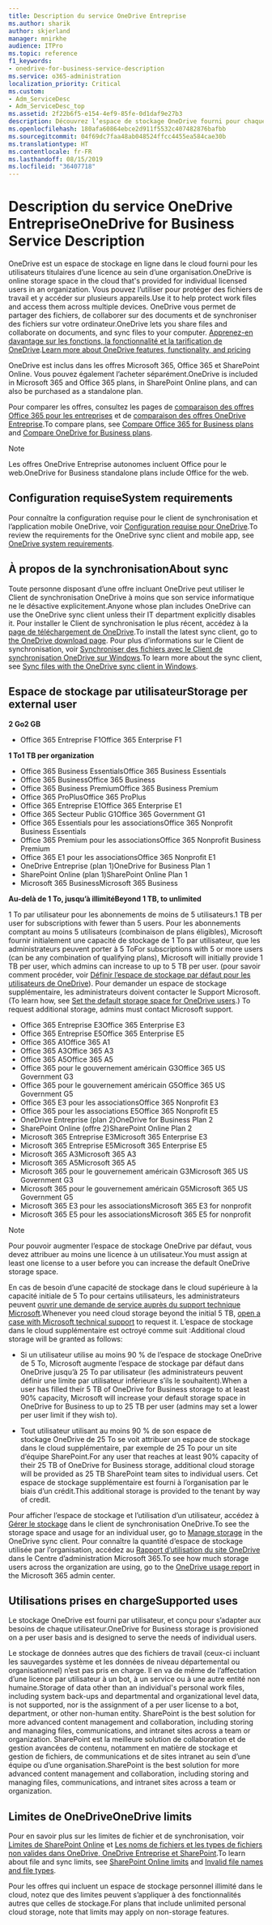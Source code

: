 ```yaml
---
title: Description du service OneDrive Entreprise
ms.author: sharik
author: skjerland
manager: mnirkhe
audience: ITPro
ms.topic: reference
f1_keywords:
- onedrive-for-business-service-description
ms.service: o365-administration
localization_priority: Critical
ms.custom:
- Adm_ServiceDesc
- Adm_ServiceDesc_top
ms.assetid: 2f22b6f5-e154-4ef9-85fe-0d1daf9e27b3
description: Découvrez l’espace de stockage OneDrive fourni pour chaque plan d’abonnement.
ms.openlocfilehash: 180afa60864ebce2d911f5532c407482876bafbb
ms.sourcegitcommit: 04f69dc7faa48ab048524ffcc4455ea584cae30b
ms.translationtype: HT
ms.contentlocale: fr-FR
ms.lasthandoff: 08/15/2019
ms.locfileid: "36407718"
---
```

# <a name="onedrive-for-business-service-description"></a><span data-ttu-id="e9bc4-103">Description du service OneDrive Entreprise</span><span class="sxs-lookup"><span data-stu-id="e9bc4-103">OneDrive for Business Service Description</span></span>

<span data-ttu-id="e9bc4-104">OneDrive est un espace de stockage en ligne dans le cloud fourni pour les utilisateurs titulaires d’une licence au sein d’une organisation.</span><span class="sxs-lookup"><span data-stu-id="e9bc4-104">OneDrive is online storage space in the cloud that's provided for individual licensed users in an organization.</span></span> <span data-ttu-id="e9bc4-105">Vous pouvez l’utiliser pour protéger des fichiers de travail et y accéder sur plusieurs appareils.</span><span class="sxs-lookup"><span data-stu-id="e9bc4-105">Use it to help protect work files and access them across multiple devices.</span></span> <span data-ttu-id="e9bc4-106">OneDrive vous permet de partager des fichiers, de collaborer sur des documents et de synchroniser des fichiers sur votre ordinateur.</span><span class="sxs-lookup"><span data-stu-id="e9bc4-106">OneDrive lets you share files and collaborate on documents, and sync files to your computer.</span></span> <span data-ttu-id="e9bc4-107">[Apprenez-en davantage sur les fonctions, la fonctionnalité et la tarification de OneDrive](https://go.microsoft.com/fwlink/?linkid=850345).</span><span class="sxs-lookup"><span data-stu-id="e9bc4-107">[Learn more about OneDrive features, functionality, and pricing](https://go.microsoft.com/fwlink/?linkid=850345)</span></span> 
  
<span data-ttu-id="e9bc4-108">OneDrive est inclus dans les offres Microsoft 365, Office 365 et SharePoint Online. Vous pouvez également l’acheter séparément.</span><span class="sxs-lookup"><span data-stu-id="e9bc4-108">OneDrive is included in Microsoft 365 and Office 365 plans, in SharePoint Online plans, and can also be purchased as a standalone plan.</span></span> 
    
<span data-ttu-id="e9bc4-109">Pour comparer les offres, consultez les pages de [comparaison des offres Office 365 pour les entreprises](https://go.microsoft.com/fwlink/?linkid=799177) et de [comparaison des offres OneDrive Entreprise](https://products.office.com/fr-FR/onedrive-for-business/compare-onedrive-for-business-plans).</span><span class="sxs-lookup"><span data-stu-id="e9bc4-109">To compare plans, see [Compare Office 365 for Business plans](https://go.microsoft.com/fwlink/?linkid=799177) and [Compare OneDrive for Business plans](https://products.office.com/en-us/onedrive-for-business/compare-onedrive-for-business-plans).</span></span> 
  
> [!NOTE]
> <span data-ttu-id="e9bc4-110">Les offres OneDrive Entreprise autonomes incluent Office pour le web.</span><span class="sxs-lookup"><span data-stu-id="e9bc4-110">OneDrive for Business standalone plans include Office for the web.</span></span> 
  
## <a name="system-requirements"></a><span data-ttu-id="e9bc4-111">Configuration requise</span><span class="sxs-lookup"><span data-stu-id="e9bc4-111">System requirements</span></span>

<span data-ttu-id="e9bc4-112">Pour connaître la configuration requise pour le client de synchronisation et l’application mobile OneDrive, voir [Configuration requise pour OneDrive](https://go.microsoft.com/fwlink/?linkid=837584).</span><span class="sxs-lookup"><span data-stu-id="e9bc4-112">To review the requirements for the OneDrive sync client and mobile app, see [OneDrive system requirements](https://go.microsoft.com/fwlink/?linkid=837584).</span></span>
  
## <a name="about-sync"></a><span data-ttu-id="e9bc4-113">À propos de la synchronisation</span><span class="sxs-lookup"><span data-stu-id="e9bc4-113">About sync</span></span>

<span data-ttu-id="e9bc4-114">Toute personne disposant d’une offre incluant OneDrive peut utiliser le Client de synchronisation OneDrive à moins que son service informatique ne le désactive explicitement.</span><span class="sxs-lookup"><span data-stu-id="e9bc4-114">Anyone whose plan includes OneDrive can use the OneDrive sync client unless their IT department explicitly disables it.</span></span> <span data-ttu-id="e9bc4-115">Pour installer le Client de synchronisation le plus récent, accédez à la [page de téléchargement de OneDrive](https://onedrive.live.com/about/download/).</span><span class="sxs-lookup"><span data-stu-id="e9bc4-115">To install the latest sync client, go to [the OneDrive download page](https://onedrive.live.com/about/download/).</span></span> <span data-ttu-id="e9bc4-116">Pour plus d’informations sur le Client de synchronisation, voir [Synchroniser des fichiers avec le Client de synchronisation OneDrive sur Windows](https://support.office.com/article/sync-files-with-the-onedrive-sync-client-in-windows-615391c4-2bd3-4aae-a42a-858262e42a49).</span><span class="sxs-lookup"><span data-stu-id="e9bc4-116">To learn more about the sync client, see [Sync files with the OneDrive sync client in Windows](https://support.office.com/article/sync-files-with-the-onedrive-sync-client-in-windows-615391c4-2bd3-4aae-a42a-858262e42a49).</span></span>
  
## <a name="storage-space-per-user"></a><span data-ttu-id="e9bc4-117">Espace de stockage par utilisateur</span><span class="sxs-lookup"><span data-stu-id="e9bc4-117">Storage per external user</span></span>

<span data-ttu-id="e9bc4-118">**2 Go**</span><span class="sxs-lookup"><span data-stu-id="e9bc4-118">**2 GB**</span></span>

- <span data-ttu-id="e9bc4-119">Office 365 Entreprise F1</span><span class="sxs-lookup"><span data-stu-id="e9bc4-119">Office 365 Enterprise F1</span></span>

<span data-ttu-id="e9bc4-120">**1 To**</span><span class="sxs-lookup"><span data-stu-id="e9bc4-120">**1 TB per organization**</span></span>

- <span data-ttu-id="e9bc4-121">Office 365 Business Essentials</span><span class="sxs-lookup"><span data-stu-id="e9bc4-121">Office 365 Business Essentials</span></span>
- <span data-ttu-id="e9bc4-122">Office 365 Business</span><span class="sxs-lookup"><span data-stu-id="e9bc4-122">Office 365 Business</span></span>
- <span data-ttu-id="e9bc4-123">Office 365 Business Premium</span><span class="sxs-lookup"><span data-stu-id="e9bc4-123">Office 365 Business Premium</span></span>
- <span data-ttu-id="e9bc4-124">Office 365 ProPlus</span><span class="sxs-lookup"><span data-stu-id="e9bc4-124">Office 365 ProPlus</span></span>
- <span data-ttu-id="e9bc4-125">Office 365 Entreprise E1</span><span class="sxs-lookup"><span data-stu-id="e9bc4-125">Office 365 Enterprise E1</span></span>
- <span data-ttu-id="e9bc4-126">Office 365 Secteur Public G1</span><span class="sxs-lookup"><span data-stu-id="e9bc4-126">Office 365 Government G1</span></span>
- <span data-ttu-id="e9bc4-127">Office 365 Essentials pour les associations</span><span class="sxs-lookup"><span data-stu-id="e9bc4-127">Office 365 Nonprofit Business Essentials</span></span>
- <span data-ttu-id="e9bc4-128">Office 365 Premium pour les associations</span><span class="sxs-lookup"><span data-stu-id="e9bc4-128">Office 365 Nonprofit Business Premium</span></span>
- <span data-ttu-id="e9bc4-129">Office 365 E1 pour les associations</span><span class="sxs-lookup"><span data-stu-id="e9bc4-129">Office 365 Nonprofit E1</span></span>
- <span data-ttu-id="e9bc4-130">OneDrive Entreprise (plan 1)</span><span class="sxs-lookup"><span data-stu-id="e9bc4-130">OneDrive for Business Plan 1</span></span>
- <span data-ttu-id="e9bc4-131">SharePoint Online (plan 1)</span><span class="sxs-lookup"><span data-stu-id="e9bc4-131">SharePoint Online Plan 1</span></span>
- <span data-ttu-id="e9bc4-132">Microsoft 365 Business</span><span class="sxs-lookup"><span data-stu-id="e9bc4-132">Microsoft 365 Business</span></span>

<span data-ttu-id="e9bc4-133">**Au-delà de 1 To, jusqu’à illimité**</span><span class="sxs-lookup"><span data-stu-id="e9bc4-133">**Beyond 1 TB, to unlimited**</span></span>
 
<span data-ttu-id="e9bc4-134">1 To par utilisateur pour les abonnements de moins de 5 utilisateurs.</span><span class="sxs-lookup"><span data-stu-id="e9bc4-134">1 TB per user for subscriptions with fewer than 5 users.</span></span> <span data-ttu-id="e9bc4-135">Pour les abonnements comptant au moins 5 utilisateurs (combinaison de plans éligibles), Microsoft fournir initialement une capacité de stockage de 1 To par utilisateur, que les administrateurs peuvent porter à 5 To</span><span class="sxs-lookup"><span data-stu-id="e9bc4-135">For subscriptions with 5 or more users (can be any combination of qualifying plans), Microsoft will initially provide 1 TB per user, which admins can increase to up to 5 TB per user.</span></span> <span data-ttu-id="e9bc4-136">(pour savoir comment procéder, voir [Définir l’espace de stockage par défaut pour les utilisateurs de OneDrive](/onedrive/set-default-storage-space)). Pour demander un espace de stockage supplémentaire, les administrateurs doivent contacter le Support Microsoft.</span><span class="sxs-lookup"><span data-stu-id="e9bc4-136">(To learn how, see [Set the default storage space for OneDrive users](/onedrive/set-default-storage-space).) To request additional storage, admins must contact Microsoft support.</span></span>

- <span data-ttu-id="e9bc4-137">Office 365 Entreprise E3</span><span class="sxs-lookup"><span data-stu-id="e9bc4-137">Office 365 Enterprise E3</span></span>
- <span data-ttu-id="e9bc4-138">Office 365 Entreprise E5</span><span class="sxs-lookup"><span data-stu-id="e9bc4-138">Office 365 Enterprise E5</span></span>
- <span data-ttu-id="e9bc4-139">Office 365 A1</span><span class="sxs-lookup"><span data-stu-id="e9bc4-139">Office 365 A1</span></span>
- <span data-ttu-id="e9bc4-140">Office 365 A3</span><span class="sxs-lookup"><span data-stu-id="e9bc4-140">Office 365 A3</span></span>
- <span data-ttu-id="e9bc4-141">Office 365 A5</span><span class="sxs-lookup"><span data-stu-id="e9bc4-141">Office 365 A5</span></span>
- <span data-ttu-id="e9bc4-142">Office 365 pour le gouvernement américain G3</span><span class="sxs-lookup"><span data-stu-id="e9bc4-142">Office 365 US Government G3</span></span>
- <span data-ttu-id="e9bc4-143">Office 365 pour le gouvernement américain G5</span><span class="sxs-lookup"><span data-stu-id="e9bc4-143">Office 365 US Government G5</span></span>
- <span data-ttu-id="e9bc4-144">Office 365 E3 pour les associations</span><span class="sxs-lookup"><span data-stu-id="e9bc4-144">Office 365 Nonprofit E3</span></span>
- <span data-ttu-id="e9bc4-145">Office 365 pour les associations E5</span><span class="sxs-lookup"><span data-stu-id="e9bc4-145">Office 365 Nonprofit E5</span></span>
- <span data-ttu-id="e9bc4-146">OneDrive Entreprise (plan 2)</span><span class="sxs-lookup"><span data-stu-id="e9bc4-146">OneDrive for Business Plan 2</span></span>
- <span data-ttu-id="e9bc4-147">SharePoint Online (offre 2)</span><span class="sxs-lookup"><span data-stu-id="e9bc4-147">SharePoint Online Plan 2</span></span>
- <span data-ttu-id="e9bc4-148">Microsoft 365 Entreprise E3</span><span class="sxs-lookup"><span data-stu-id="e9bc4-148">Microsoft 365 Enterprise E3</span></span>
- <span data-ttu-id="e9bc4-149">Microsoft 365 Entreprise E5</span><span class="sxs-lookup"><span data-stu-id="e9bc4-149">Microsoft 365 Enterprise E5</span></span>
- <span data-ttu-id="e9bc4-150">Microsoft 365 A3</span><span class="sxs-lookup"><span data-stu-id="e9bc4-150">Microsoft 365 A3</span></span>
- <span data-ttu-id="e9bc4-151">Microsoft 365 A5</span><span class="sxs-lookup"><span data-stu-id="e9bc4-151">Microsoft 365 A5</span></span>
- <span data-ttu-id="e9bc4-152">Microsoft 365 pour le gouvernement américain G3</span><span class="sxs-lookup"><span data-stu-id="e9bc4-152">Microsoft 365 US Government G3</span></span>
- <span data-ttu-id="e9bc4-153">Microsoft 365 pour le gouvernement américain G5</span><span class="sxs-lookup"><span data-stu-id="e9bc4-153">Microsoft 365 US Government G5</span></span>
- <span data-ttu-id="e9bc4-154">Microsoft 365 E3 pour les associations</span><span class="sxs-lookup"><span data-stu-id="e9bc4-154">Microsoft 365 E3 for nonprofit</span></span>
- <span data-ttu-id="e9bc4-155">Microsoft 365 E5 pour les associations</span><span class="sxs-lookup"><span data-stu-id="e9bc4-155">Microsoft 365 E5 for nonprofit</span></span>

> [!NOTE]
> <span data-ttu-id="e9bc4-156">Pour pouvoir augmenter l’espace de stockage OneDrive par défaut, vous devez attribuer au moins une licence à un utilisateur.</span><span class="sxs-lookup"><span data-stu-id="e9bc4-156">You must assign at least one license to a user before you can increase the default OneDrive storage space.</span></span> 
  
<span data-ttu-id="e9bc4-157">En cas de besoin d’une capacité de stockage dans le cloud supérieure à la capacité initiale de 5 To pour certains utilisateurs, les administrateurs peuvent [ouvrir une demande de service auprès du support technique Microsoft](https://go.microsoft.com/fwlink/?linkid=869559).</span><span class="sxs-lookup"><span data-stu-id="e9bc4-157">Whenever you need cloud storage beyond the initial 5 TB, [open a case with Microsoft technical support](https://go.microsoft.com/fwlink/?linkid=869559) to request it.</span></span> <span data-ttu-id="e9bc4-158">L’espace de stockage dans le cloud supplémentaire est octroyé comme suit :</span><span class="sxs-lookup"><span data-stu-id="e9bc4-158">Additional cloud storage will be granted as follows:</span></span> 
  
- <span data-ttu-id="e9bc4-159">Si un utilisateur utilise au moins 90 % de l’espace de stockage OneDrive de 5 To, Microsoft augmente l’espace de stockage par défaut dans OneDrive jusqu’à 25 To par utilisateur (les administrateurs peuvent définir une limite par utilisateur inférieure s’ils le souhaitent).</span><span class="sxs-lookup"><span data-stu-id="e9bc4-159">When a user has filled their 5 TB of OneDrive for Business storage to at least 90% capacity, Microsoft will increase your default storage space in OneDrive for Business to up to 25 TB per user (admins may set a lower per user limit if they wish to).</span></span> 
    
- <span data-ttu-id="e9bc4-160">Tout utilisateur utilisant au moins 90 % de son espace de stockage OneDrive de 25 To se voit attribuer un espace de stockage dans le cloud supplémentaire, par exemple de 25 To pour un site d’équipe SharePoint.</span><span class="sxs-lookup"><span data-stu-id="e9bc4-160">For any user that reaches at least 90% capacity of their 25 TB of OneDrive for Business storage, additional cloud storage will be provided as 25 TB SharePoint team sites to individual users.</span></span> <span data-ttu-id="e9bc4-161">Cet espace de stockage supplémentaire est fourni à l’organisation par le biais d’un crédit.</span><span class="sxs-lookup"><span data-stu-id="e9bc4-161">This additional storage is provided to the tenant by way of credit.</span></span>
    
<span data-ttu-id="e9bc4-162">Pour afficher l’espace de stockage et l’utilisation d’un utilisateur, accédez à [Gérer le stockage](https://support.office.com/article/31519161-059C-4764-B6F8-F5CD29F7FE68) dans le client de synchronisation OneDrive.</span><span class="sxs-lookup"><span data-stu-id="e9bc4-162">To see the storage space and usage for an individual user, go to [Manage storage](https://support.office.com/article/31519161-059C-4764-B6F8-F5CD29F7FE68) in the OneDrive sync client.</span></span> <span data-ttu-id="e9bc4-163">Pour connaître la quantité d’espace de stockage utilisée par l’organisation, accédez au [Rapport d’utilisation du site OneDrive](/office365/admin/activity-reports/onedrive-for-business-usage) dans le Centre d’administration Microsoft 365.</span><span class="sxs-lookup"><span data-stu-id="e9bc4-163">To see how much storage users across the organization are using, go to the [OneDrive usage report](/office365/admin/activity-reports/onedrive-for-business-usage) in the Microsoft 365 admin center.</span></span> 
   
## <a name="supported-uses"></a><span data-ttu-id="e9bc4-164">Utilisations prises en charge</span><span class="sxs-lookup"><span data-stu-id="e9bc4-164">Supported uses</span></span>

<span data-ttu-id="e9bc4-165">Le stockage OneDrive est fourni par utilisateur, et conçu pour s’adapter aux besoins de chaque utilisateur.</span><span class="sxs-lookup"><span data-stu-id="e9bc4-165">OneDrive for Business storage is provisioned on a per user basis and is designed to serve the needs of individual users.</span></span>
  
<span data-ttu-id="e9bc4-166">Le stockage de données autres que des fichiers de travail (ceux-ci incluant les sauvegardes système et les données de niveau départemental ou organisationnel) n’est pas pris en charge. Il en va de même de l’affectation d’une licence par utilisateur à un bot, à un service ou à une autre entité non humaine.</span><span class="sxs-lookup"><span data-stu-id="e9bc4-166">Storage of data other than an individual's personal work files, including system back-ups and departmental and organizational level data, is not supported, nor is the assignment of a per user license to a bot, department, or other non-human entity. SharePoint is the best solution for more advanced content management and collaboration, including storing and managing files, communications, and intranet sites across a team or organization.</span></span> <span data-ttu-id="e9bc4-167">SharePoint est la meilleure solution de collaboration et de gestion avancées de contenu, notamment en matière de stockage et gestion de fichiers, de communications et de sites intranet au sein d’une équipe ou d’une organisation.</span><span class="sxs-lookup"><span data-stu-id="e9bc4-167">SharePoint is the best solution for more advanced content management and collaboration, including storing and managing files, communications, and intranet sites across a team or organization.</span></span>
  
## <a name="onedrive-limits"></a><span data-ttu-id="e9bc4-168">Limites de OneDrive</span><span class="sxs-lookup"><span data-stu-id="e9bc4-168">OneDrive limits</span></span>

<span data-ttu-id="e9bc4-169">Pour en savoir plus sur les limites de fichier et de synchronisation, voir [Limites de SharePoint Online](/office365/servicedescriptions/sharepoint-online-service-description/sharepoint-online-limits) et [Les noms de fichiers et les types de fichiers non valides dans OneDrive, OneDrive Entreprise et SharePoint](https://support.office.com/article/64883a5d-228e-48f5-b3d2-eb39e07630fa).</span><span class="sxs-lookup"><span data-stu-id="e9bc4-169">To learn about file and sync limits, see [SharePoint Online limits](/office365/servicedescriptions/sharepoint-online-service-description/sharepoint-online-limits) and [Invalid file names and file types](https://support.office.com/article/64883a5d-228e-48f5-b3d2-eb39e07630fa).</span></span>
  
<span data-ttu-id="e9bc4-170">Pour les offres qui incluent un espace de stockage personnel illimité dans le cloud, notez que des limites peuvent s’appliquer à des fonctionnalités autres que celles de stockage.</span><span class="sxs-lookup"><span data-stu-id="e9bc4-170">For plans that include unlimited personal cloud storage, note that limits may apply on non-storage features.</span></span> 
  

